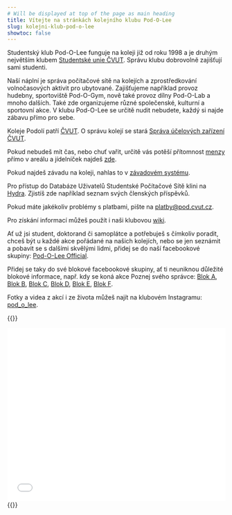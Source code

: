 ```yaml
---
# Will be displayed at top of the page as main heading
title: Vítejte na stránkách kolejního klubu Pod-O-Lee
slug: kolejni-klub-pod-o-lee
showtoc: false
---
```


Studentský klub Pod-O-Lee funguje na koleji již od roku 1998 a je druhým největším klubem [Studentské unie ČVUT](https://su.cvut.cz/). Správu klubu dobrovolně zajišťují sami studenti.

Naší náplní je správa počítačové sítě na kolejích a zprostředkování volnočasových aktivit pro ubytované. Zajišťujeme například provoz hudebny, sportoviště Pod-O-Gym, nově také provoz dílny Pod-O-Lab a mnoho dalších. Také zde organizujeme různé společenské, kulturní a sportovní akce. V klubu Pod-O-Lee se určitě nudit nebudete, každý si najde zábavu přímo pro sebe.

Koleje Podolí patří [ČVUT](https://cvut.cz/). O správu kolejí se stará [Správa účelových zařízení ČVUT](https://www.suz.cvut.cz/koleje/koleje-podoli).

Pokud nebudeš mít čas, nebo chuť vařit, určitě vás potěší přítomnost [menzy](https://www.suz.cvut.cz/menzy/menza-podoli) přímo v areálu a jídelníček najdeš [zde](https://agata.suz.cvut.cz/jidelnicky/index.php?clPodsystem=4).

Pokud najdeš závadu na koleji, nahlas to v [závadovém systému](https://www.suz.cvut.cz/intranet).

Pro přístup do Databáze Uživatelů Studentské Počítačové Sítě klini na [Hydra](https://hydra.pod.cvut.cz/). Zjistíš zde například seznam svých členských příspěvků.

Pokud máte jakékoliv problémy s platbami, pište na <platby@pod.cvut.cz>.

Pro získání informací můžeš použít i naši klubovou [wiki](https://wiki.pod.cvut.cz/).

Ať už jsi student, doktorand či samoplátce a potřebuješ s čímkoliv poradit, chceš být u každé akce pořádané na našich kolejích, nebo se jen seznámit a pobavit se s dalšími skvělými lidmi, přidej se do naší facebookové skupiny: [Pod-O-Lee Official](https://www.facebook.com/groups/klub.Podolee/).

Přidej se taky do své blokové facebookové skupiny, ať ti neuniknou důležité blokové informace, např. kdy se koná akce Poznej svého správce: [Blok A](http://www.facebook.com/groups/A.Podolee/), [Blok B](http://www.facebook.com/groups/B.Podolee/), [Blok C](http://www.facebook.com/groups/C.Podolee/), [Blok D](http://www.facebook.com/groups/D.Podolee/), [Blok E](https://www.facebook.com/groups/E.Podolee/), [Blok F](http://www.facebook.com/groups/F.Podolee/).

Fotky a videa z akcí i ze života můžeš najít na klubovém Instagramu: [pod_o_lee](https://www.instagram.com/pod_o_lee/).

{{<rawhtml>}}
<iframe width="100%" height="400px" frameborder="0" allowfullscreen src="//umap.openstreetmap.fr/en/map/mapa-arealu-koleji-podoli_580764?scaleControl=false&miniMap=false&scrollWheelZoom=false&zoomControl=true&allowEdit=false&moreControl=true&searchControl=null&tilelayersControl=null&embedControl=null&datalayersControl=true&onLoadPanel=undefined&captionBar=false"></iframe>
{{</rawhtml>}}
